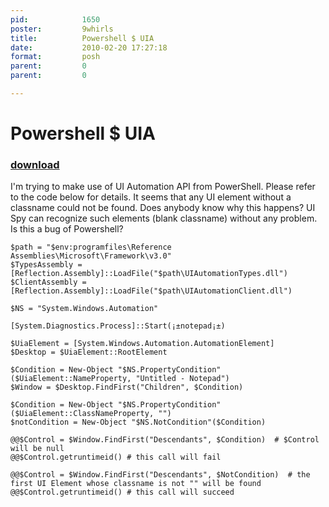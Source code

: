 ```yaml
---
pid:            1650
poster:         9whirls
title:          Powershell $ UIA
date:           2010-02-20 17:27:18
format:         posh
parent:         0
parent:         0

---
```


# Powershell $ UIA

### [download](1650.ps1)

I'm trying to make use of UI Automation API from PowerShell. Please refer to the code below for details.
It seems that any UI element without a classname could not be found. Does anybody know why this happens?
UI Spy can recognize such elements (blank classname) without any problem. Is this a bug of Powershell?

```posh
$path = "$env:programfiles\Reference Assemblies\Microsoft\Framework\v3.0"
$TypesAssembly = [Reflection.Assembly]::LoadFile("$path\UIAutomationTypes.dll")
$ClientAssembly = [Reflection.Assembly]::LoadFile("$path\UIAutomationClient.dll")

$NS = "System.Windows.Automation"

[System.Diagnostics.Process]::Start(¡±notepad¡±)

$UiaElement = [System.Windows.Automation.AutomationElement]
$Desktop = $UiaElement::RootElement

$Condition = New-Object "$NS.PropertyCondition"($UiaElement::NameProperty, "Untitled - Notepad")
$Window = $Desktop.FindFirst("Children", $Condition)

$Condition = New-Object "$NS.PropertyCondition"($UiaElement::ClassNameProperty, "")
$notCondition = New-Object "$NS.NotCondition"($Condition)

@@$Control = $Window.FindFirst("Descendants", $Condition)  # $Control will be null
@@$Control.getruntimeid() # this call will fail

@@$Control = $Window.FindFirst("Descendants", $NotCondition)  # the first UI Element whose classname is not "" will be found
@@$Control.getruntimeid() # this call will succeed


```
